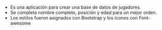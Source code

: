 * Es una aplicación para crear una base de datos de jugadores.
* Se completa nombre completo, posición y edad para un mejor orden.
* Los estilos fueron asignados con Bootstrap y los iconos con Font-awesome
